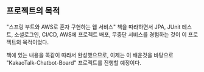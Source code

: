 ## 프로젝트의 목적

"스프링 부트와 AWS로 혼자 구현하는 웹 서비스" 책을 따라하면서 JPA, JUnit 테스트, 소셜로그인, CI/CD, AWS에 프로젝트 배포, 무중단 서비스를 경험하는 것이 이 프로젝트의 목적이었다.

책에 있는 내용을 똑같이 따라서 완성했으므로, 이제는 이 배운것을 바탕으로 "KakaoTalk-Chatbot-Board" 프로젝트를 진행할 예정이다.